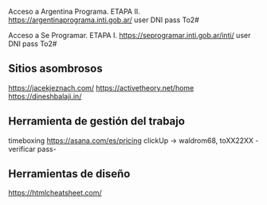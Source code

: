 Acceso a Argentina Programa. ETAPA II.
https://argentinaprograma.inti.gob.ar/
user DNI
pass To2#

Acceso a Se Programar.  ETAPA I.
https://seprogramar.inti.gob.ar/inti/
user DNI
pass To2#


## Sitios asombrosos
https://jacekjeznach.com/
https://activetheory.net/home
https://dineshbalaji.in/


## Herramienta de gestión del trabajo
timeboxing 
https://asana.com/es/pricing
clickUp -> waldrom68, toXX22XX -verificar pass-


## Herramientas de diseño
https://htmlcheatsheet.com/